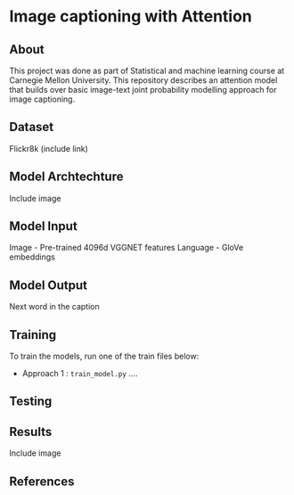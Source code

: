 # Image captioning with Attention

## About
This project was done as part of Statistical and machine learning course at Carnegie Mellon University. This repository describes an attention model that builds over basic image-text joint probability modelling approach for image captioning.

## Dataset

Flickr8k (include link)

## Model Archtechture

Include image

## Model Input

Image - Pre-trained 4096d VGGNET features
Language - GloVe embeddings

## Model Output

Next word in the caption

## Training

To train the models, run one of the train files below:

* Approach 1 : `train_model.py`
....

## Testing


## Results

Include image

## References



